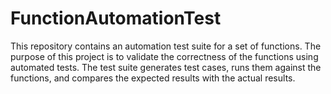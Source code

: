 # FunctionAutomationTest
This repository contains an automation test suite for a set of functions. The purpose of this project is to validate the correctness of the functions using automated tests. The test suite generates test cases, runs them against the functions, and compares the expected results with the actual results.
